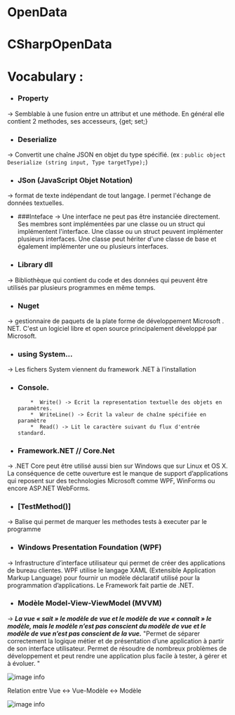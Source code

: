 # OpenData

# CSharpOpenData

# Vocabulary :

* ### Property 
-> Semblable à une fusion entre un attribut et une méthode. En général elle contient 2 methodes, ses accesseurs, {get; set;}

* ### Deserialize
 -> Convertit une chaîne JSON en objet du type spécifié. (ex : ``` public object Deserialize (string input, Type targetType); ```)

* ### JSon (JavaScript Objet Notation)
 -> format de texte indépendant de tout langage. I permet l'échange de données textuelles. 

*  ###Inteface 
-> Une interface ne peut pas être instanciée directement. Ses membres sont implémentées par une classe ou un struct qui implémentent l'interface.
Une classe ou un struct peuvent implémenter plusieurs interfaces. Une classe peut hériter d'une classe de base et également implémenter une ou plusieurs interfaces.

*  ### Library dll 
-> Bibliothèque qui contient du code et des données qui peuvent être utilisés par plusieurs programmes en même temps.

* ### Nuget 
-> gestionnaire de paquets de la plate forme de développement Microsoft . NET. C'est un logiciel libre et open source principalement développé par Microsoft.

* ### using System... 
-> Les fichers System viennent du framework .NET à l'installation

*  ### Console. 
           *  Write() -> Ecrit la representation textuelle des objets en paramètres.
           *  WriteLine() -> Écrit la valeur de chaîne spécifiée en paramètre
           *  Read() -> Lit le caractère suivant du flux d'entrée standard.
          

* ### Framework.NET // Core.Net 
-> .NET Core peut être utilisé aussi bien sur Windows que sur Linux et OS X.
La conséquence de cette ouverture est le manque de support d’applications qui reposent sur des technologies Microsoft comme WPF, WinForms ou encore ASP.NET WebForms.

* ### [TestMethod()] 
-> Balise qui permet de marquer les methodes tests à executer par le programme

* ### Windows Presentation Foundation (WPF)
 ->  Infrastructure d’interface utilisateur qui permet de créer des applications de bureau clientes. WPF utilise le langage XAML (Extensible Application Markup Language) pour fournir un modèle déclaratif utilisé pour la programmation d’applications. Le Framework fait partie de .NET.

 * ### Modèle Model-View-ViewModel (MVVM) 
 -> _**La vue « sait » le modèle de vue et le modèle de vue « connaît » le modèle, mais le modèle n’est pas conscient du modèle de vue et le modèle de vue n’est pas conscient de la vue.**_
"Permet de séparer correctement la logique métier et de présentation d’une application à partir de son interface utilisateur. Permet de résoudre de nombreux problèmes de développement et peut rendre une application plus facile à tester, à gérer et à évoluer. "
 
![image info](https://docs.microsoft.com/fr-fr/xamarin/xamarin-forms/enterprise-application-patterns/mvvm-images/mvvm.png)

Relation entre Vue <-> Vue-Modèle <-> Modèle  

![image info](https://japf.developpez.com/tutoriels/dotnet/mvvm-pour-des-applications-wpf-bien-architecturees-et-testables/images/collaboration-designer-developper.png)
